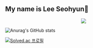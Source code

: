 ## My name is Lee Seohyun👋

<div align="center">
  <img src="https://capsule-render.vercel.app/api?type=wave&color=auto&height=300&section=header&text=capsule%20render&fontSize=90" />
</div>

![Anurag's GitHub stats](https://github-readme-stats.vercel.app/api?username=seohyunlee-coding&show_icons=true)

[![Solved.ac
프로필](http://mazassumnida.wtf/api/generate_badge?boj={mgogfc})](https://solved.ac/{handle})
